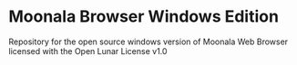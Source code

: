 # Moonala Browser Windows Edition
Repository for the open source windows version of Moonala Web Browser licensed with the Open Lunar License v1.0 
